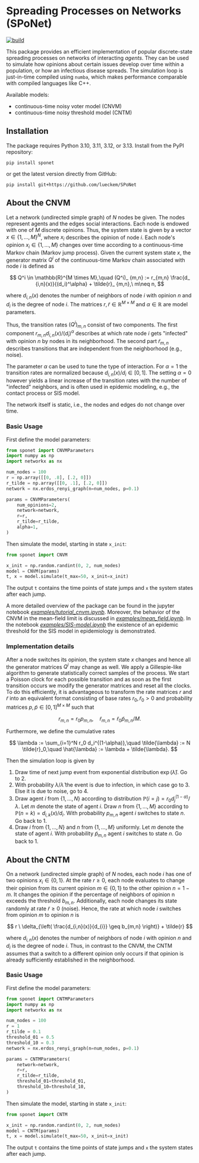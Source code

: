 # Spreading Processes on Networks (SPoNet)

[![build](https://github.com/lueckem/SPoNet/actions/workflows/build.yml/badge.svg)](https://github.com/lueckem/SPoNet/actions/workflows/build.yml)

This package provides an efficient implementation of popular discrete-state spreading processes on networks of interacting *agents*.
They can be used to simulate how opinions about certain issues develop over time within a population, or how an infectious disease spreads.
The simulation loop is just-in-time compiled using `numba`, which makes performance comparable with compiled languages like C++.

Available models:
- continuous-time noisy voter model (CNVM)
- continuous-time noisy threshold model (CNTM)


## Installation
The package requires Python 3.10, 3.11, 3.12, or 3.13.
Install from the PyPI repository:
```
pip install sponet
```
or get the latest version directly from GitHub:
```
pip install git+https://github.com/lueckem/SPoNet
```

## About the CNVM
Let a network (undirected simple graph) of $N$ nodes be given. The nodes represent agents and the edges social interactions. 
Each node is endowed with one of $M$ discrete opinions. Thus, the system state is given by a vector $x \in \{1,\dots,M\}^N$, where $x_i$ describes the opinion of node $i$.
Each node's opinion $x_i \in \{1,\dots,M\}$ changes over time according to a continuous-time Markov chain (Markov jump process).
Given the current system state $x$, the generator matrix $Q^i$ of the continuous-time Markov chain associated with node $i$ is defined as

$$ Q^i \in \mathbb{R}^{M \times M},\quad (Q^i)_ {m,n} := r_{m,n} \frac{d_ {i,n}(x)}{(d_i)^\alpha} + \tilde{r}_ {m,n},\ m\neq n, $$

where $d_{i,n}(x)$ denotes the number of neighbors of node $i$ with opinion $n$ and $d_i$ is the degree of node $i$. The matrices $r, \tilde{r} \in \mathbb{R}^{M \times M}$ and $\alpha \in \mathbb{R}$ are model parameters.

Thus, the transition rates $(Q^i)_ {m,n}$ consist of two components.
The first component $r_{m,n} d_{i,n}(x)/ (d_i)^\alpha$ describes at which rate node $i$ gets "infected" with opinion $n$ by nodes in its neighborhood.
The second part $\tilde{r}_{m,n}$ describes transitions that are independent from the neighborhood (e.g., noise).

The parameter $\alpha$ can be used to tune the type of interaction. For $\alpha=1$ the transition rates are normalized because $d_{i,n}(x)/d_i \in [0,1]$.
The setting $\alpha=0$ however yields a linear increase of the transition rates with the number of "infected" neighbors, and is often used in epidemic modeling, e.g., the contact process or SIS model.

The network itself is static, i.e., the nodes and edges do not change over time.

### Basic Usage
First define the model parameters:

```python
from sponet import CNVMParameters
import numpy as np
import networkx as nx

num_nodes = 100
r = np.array([[0, .8], [.2, 0]])
r_tilde = np.array([[0, .1], [.2, 0]])
network = nx.erdos_renyi_graph(n=num_nodes, p=0.1)

params = CNVMParameters(
    num_opinions=2,
    network=network,
    r=r,
    r_tilde=r_tilde,
    alpha=1,
)
```
Then simulate the model, starting in state `x_init`:

```python
from sponet import CNVM

x_init = np.random.randint(0, 2, num_nodes)
model = CNVM(params)
t, x = model.simulate(t_max=50, x_init=x_init)
```
The output `t` contains the time points of state jumps and `x` the system states after each jump.

A more detailed overview of the package can be found in the jupyter notebook [*examples/tutorial_cnvm.ipynb*](examples/tutorial_cnvm.ipynb).
Moreover, the behavior of the CNVM in the mean-field limit is discussed in [*examples/mean_field.ipynb*](examples/mean_field.ipynb).
In the notebook [*examples/SIS-model.ipynb*](examples/SIS-model.ipynb) the existence of an epidemic threshold for the SIS model in epidemiology is demonstrated.

### Implementation details

After a node switches its opinion, the system state $x$ changes and hence all the generator matrices $Q^i$ may change as well.
We apply a Gillespie-like algorithm to generate statistically correct samples of the process.
We start a Poisson clock for each possible transition and as soon as the first transition occurs we modify the generator matrices and reset all the clocks.
To do this efficiently, it is advantageous to transform the rate matrices $r$ and $\tilde{r}$ into an equivalent format consisting of base rates $r_0, \tilde{r}_0 > 0$ and probability matrices $p, \tilde{p} \in [0, 1]^{M\times M}$ such that

$$ r_{m,n} = r_0 p_ {m,n}, \quad \tilde{r}_ {m,n} = \tilde{r}_ 0 \tilde{p}_ {m,n} / M. $$

Furthermore, we define the cumulative rates

$$ \lambda := \sum_{i=1}^N r_0 d_i^{(1-\alpha)},\quad \tilde{\lambda} := N \tilde{r}_0,\quad \hat{\lambda} := \lambda + \tilde{\lambda}. $$

Then the simulation loop is given by
1. Draw time of next jump event from exponential distribution $\exp(\hat{\lambda})$. Go to 2.
2. With probability $\lambda / \hat{\lambda}$ the event is due to infection, in which case go to 3.
Else it is due to noise, go to 4.
3. Draw agent $i$ from $\{1,\dots,N\}$ according to distribution $\mathbb{P}(i = j) = r_0 d_j^{(1-\alpha)} / \lambda$. Let $m$ denote the state of agent $i$.
Draw $n$ from $\{1,\dots,M\}$ according to $\mathbb{P}(n = k) = d_{i,k}(x) / d_i$.
With probability $p_{m,n}$ agent $i$ switches to state $n$. Go back to 1.
4. Draw $i$ from $\{1,\dots,N\}$ and $n$ from $\{1,\dots,M\}$ uniformly. Let $m$ denote the state of agent $i$.
With probability $\tilde{p}_{m,n}$ agent $i$ switches to state $n$. Go back to 1.


## About the CNTM
On a network (undirected simple graph) of $N$ nodes, each node $i$ has one of two opinions $x_i \in \{0, 1\}$.
At the rate $r \geq 0$, each node evaluates to change their opinion from its current
opinion $m\in \{0, 1\}$ to the other opinion $n=1-m$. It changes the opinion if the
percentage of neighbors of opinion n exceeds the threshold $b_{m,n}$.
Additionally, each node changes its state randomly at rate $\tilde{r} \geq 0$ (noise).
Hence, the rate at which node $i$ switches from opinion $m$ to opinion $n$ is

$$ r \ \delta_{\left( \frac{d_{i,n}(x)}{d_{i}} \geq b_{m,n} \right)} + \tilde{r} $$

where $d_{i,n}(x)$ denotes the number of neighbors of node $i$ with opinion $n$ and $d_i$ is the degree of node $i$.
Thus, in contrast to the CNVM, the CNTM assumes that a switch to a different opinion only occurs
if that opinion is already sufficiently established in the neighborhood.

### Basic Usage
First define the model parameters:

```python
from sponet import CNTMParameters
import numpy as np
import networkx as nx

num_nodes = 100
r = 1
r_tilde = 0.1
threshold_01 = 0.5
threshold_10 = 0.3
network = nx.erdos_renyi_graph(n=num_nodes, p=0.1)

params = CNTMParameters(
    network=network,
    r=r,
    r_tilde=r_tilde,
    threshold_01=threshold_01,
    threshold_10=threshold_10,
)
```
Then simulate the model, starting in state `x_init`:

```python
from sponet import CNTM

x_init = np.random.randint(0, 2, num_nodes)
model = CNTM(params)
t, x = model.simulate(t_max=50, x_init=x_init)
```
The output `t` contains the time points of state jumps and `x` the system states after each jump.
